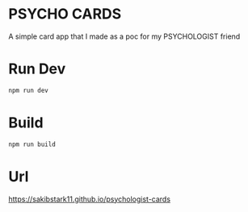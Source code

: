 # PSYCHO CARDS

A simple card app that I made as a poc for my PSYCHOLOGIST friend

# Run Dev

```sh
npm run dev
```

# Build

```sh
npm run build
```

# Url

https://sakibstark11.github.io/psychologist-cards
